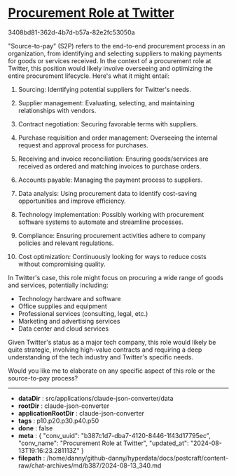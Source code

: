 # [Procurement Role at Twitter](https://claude.ai/chat/b387c1d7-dba7-4120-8446-1f43d17795ec)

3408bd81-362d-4b7d-b57a-82e2fc53050a

 "Source-to-pay" (S2P) refers to the end-to-end procurement process in an organization, from identifying and selecting suppliers to making payments for goods or services received. In the context of a procurement role at Twitter, this position would likely involve overseeing and optimizing the entire procurement lifecycle. Here's what it might entail:

1. Sourcing: Identifying potential suppliers for Twitter's needs.

2. Supplier management: Evaluating, selecting, and maintaining relationships with vendors.

3. Contract negotiation: Securing favorable terms with suppliers.

4. Purchase requisition and order management: Overseeing the internal request and approval process for purchases.

5. Receiving and invoice reconciliation: Ensuring goods/services are received as ordered and matching invoices to purchase orders.

6. Accounts payable: Managing the payment process to suppliers.

7. Data analysis: Using procurement data to identify cost-saving opportunities and improve efficiency.

8. Technology implementation: Possibly working with procurement software systems to automate and streamline processes.

9. Compliance: Ensuring procurement activities adhere to company policies and relevant regulations.

10. Cost optimization: Continuously looking for ways to reduce costs without compromising quality.

In Twitter's case, this role might focus on procuring a wide range of goods and services, potentially including:

- Technology hardware and software
- Office supplies and equipment
- Professional services (consulting, legal, etc.)
- Marketing and advertising services
- Data center and cloud services

Given Twitter's status as a major tech company, this role would likely be quite strategic, involving high-value contracts and requiring a deep understanding of the tech industry and Twitter's specific needs.

Would you like me to elaborate on any specific aspect of this role or the source-to-pay process?

---

* **dataDir** : src/applications/claude-json-converter/data
* **rootDir** : claude-json-converter
* **applicationRootDir** : claude-json-converter
* **tags** : p10.p20.p30.p40.p50
* **done** : false
* **meta** : {
  "conv_uuid": "b387c1d7-dba7-4120-8446-1f43d17795ec",
  "conv_name": "Procurement Role at Twitter",
  "updated_at": "2024-08-13T19:16:23.281113Z"
}
* **filepath** : /home/danny/github-danny/hyperdata/docs/postcraft/content-raw/chat-archives/md/b387/2024-08-13_340.md
